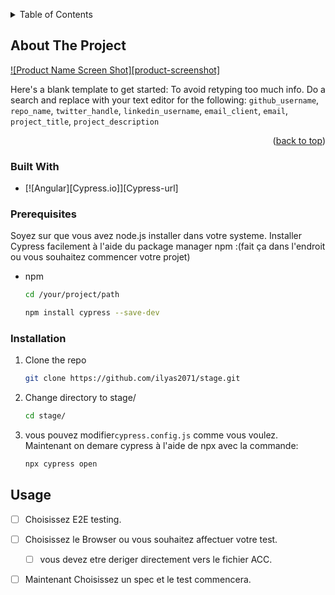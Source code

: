 <!-- Improved compatibility of back to top link: See: https://github.com/othneildrew/Best-README-Template/pull/73 -->
<a name="readme-top"></a>


<!-- TABLE OF CONTENTS -->
<details>
  <summary>Table of Contents</summary>
  <ol>
    <li>
      <a href="#about-the-project">About The Project</a>
      <ul>
        <li><a href="#built-with">Built With</a></li>
      </ul>
    </li>
    <li>
      <ul>
        <li><a href="#prerequisites">Prerequisites</a></li>
        <li><a href="#installation">Installation</a></li>
      </ul>
    </li>
    <li><a href="#usage">Usage</a></li>
    <li><a href="#acknowledgments">Acknowledgments</a></li>
  </ol>
</details>



<!-- ABOUT THE PROJECT -->
## About The Project

[![Product Name Screen Shot][product-screenshot]](https://example.com)

Here's a blank template to get started: To avoid retyping too much info. Do a search and replace with your text editor for the following: `github_username`, `repo_name`, `twitter_handle`, `linkedin_username`, `email_client`, `email`, `project_title`, `project_description`

<p align="right">(<a href="#readme-top">back to top</a>)</p>



### Built With

* [![Angular][Cypress.io]][Cypress-url]





### Prerequisites
Soyez sur que vous avez node.js installer dans votre systeme.
Installer Cypress facilement à l'aide du package manager npm :(fait ça dans l'endroit ou vous souhaitez commencer votre projet)
* npm
  ```sh
  cd /your/project/path
  ```
  ```sh
  npm install cypress --save-dev
  ```

### Installation

1. Clone the repo
   ```sh
   git clone https://github.com/ilyas2071/stage.git
   ```
2. Change directory to stage/
   ```sh
   cd stage/
   ```
4. vous pouvez modifier`cypress.config.js` comme vous voulez. Maintenant on demare cypress à l'aide de npx avec la commande:
   ```sh
   npx cypress open
   ```


<!-- ROADMAP -->
## Usage

- [ ] Choisissez E2E testing.
- [ ] Choisissez le Browser ou vous souhaitez affectuer votre test.
    - [ ] vous devez etre deriger directement vers le fichier ACC.
- [ ] Maintenant Choisissez un spec et le test commencera.

